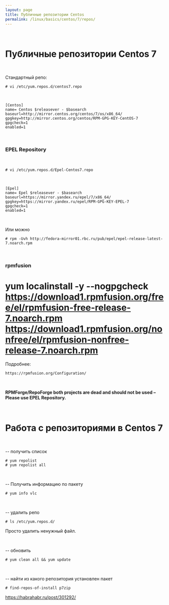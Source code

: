 ```yaml
---
layout: page
title: Публичные репозитории Centos
permalink: /linux/basics/centos/7/repos/
---
```


<br/>

# Публичные репозитории Centos 7


<br/>

Стандартный репо:

    # vi /etc/yum.repos.d/centos7.repo

<br/>

    [Centos]
    name= Centos $releasever - $basearch
    baseurl=http://mirror.centos.org/centos/7/os/x86_64/
    gpgkey=http://mirror.centos.org/centos/RPM-GPG-KEY-CentOS-7
    gpgcheck=1
    enabled=1


<br/>


### EPEL Repository

<br/>

    # vi /etc/yum.repos.d/Epel-Centos7.repo

<br/>

    [Epel]
    name= Epel $releasever - $basearch
    baseurl=https://mirror.yandex.ru/epel/7/x86_64/
    gpgkey=https://mirror.yandex.ru/epel/RPM-GPG-KEY-EPEL-7
    gpgcheck=1
    enabled=1


<br/>

Или можно

    # rpm -Uvh http://fedora-mirror01.rbc.ru/pub/epel/epel-release-latest-7.noarch.rpm

<br/>

### rpmfusion

  # yum localinstall -y --nogpgcheck https://download1.rpmfusion.org/free/el/rpmfusion-free-release-7.noarch.rpm https://download1.rpmfusion.org/nonfree/el/rpmfusion-nonfree-release-7.noarch.rpm


Подробнее:

    https://rpmfusion.org/Configuration/


<br/>

**RPMForge/RepoForge both projects are dead and should not be used – Please use EPEL Repository.**



<br/>

# Работа с репозиториями в Centos 7

<br/>

-- получить список

    # yum repolist
    # yum repolist all

<br/>

-- Получить информацию по пакету

    # yum info vlc


<br/>

-- удалить репо

    # ls /etc/yum.repos.d/

Просто удалить ненужный файл.

<br/>

-- обновить

    # yum clean all && yum update


<br/>

-- найти из какого репозитория установлен пакет

    # find-repos-of-install p7zip


https://habrahabr.ru/post/301292/
